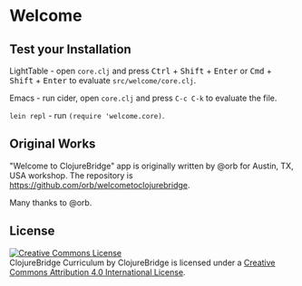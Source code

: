 # Welcome

## Test your Installation

LightTable - open `core.clj` and press
<kbd>Ctrl</kbd> + <kbd>Shift</kbd> + <kbd>Enter</kbd> or
<kbd>Cmd</kbd> + <kbd>Shift</kbd> + <kbd>Enter</kbd> to evaluate `src/welcome/core.clj`.

Emacs - run cider, open `core.clj` and press `C-c C-k` to evaluate the file.

`lein repl` - run `(require 'welcome.core)`.

Original Works
--------------

"Welcome to ClojureBridge" app is originally written by @orb for
Austin, TX, USA workshop.
The repository is <https://github.com/orb/welcometoclojurebridge>.

Many thanks to @orb.

License
-------
<a rel="license"
href="http://creativecommons.org/licenses/by/4.0/deed.en_US"><img
alt="Creative Commons License" style="border-width:0"
src="http://i.creativecommons.org/l/by/4.0/88x31.png" /></a><br
/><span xmlns:dct="http://purl.org/dc/terms/"
href="http://purl.org/dc/dcmitype/Text" property="dct:title"
rel="dct:type">ClojureBridge Curriculum</span> by <span
xmlns:cc="http://creativecommons.org/ns#"
property="cc:attributionName">ClojureBridge</span> is licensed under a
<a rel="license"
href="http://creativecommons.org/licenses/by/4.0/deed.en_US">Creative
Commons Attribution 4.0 International License</a>.
